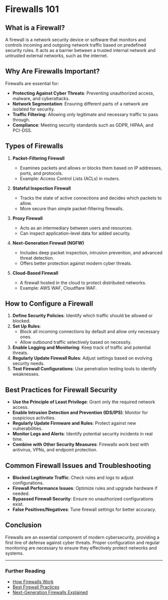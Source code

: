 # Firewalls 101

## What is a Firewall?
A firewall is a network security device or software that monitors and controls incoming and outgoing network traffic based on predefined security rules. It acts as a barrier between a trusted internal network and untrusted external networks, such as the internet.

## Why Are Firewalls Important?
Firewalls are essential for:
- **Protecting Against Cyber Threats**: Preventing unauthorized access, malware, and cyberattacks.
- **Network Segmentation**: Ensuring different parts of a network are isolated for security.
- **Traffic Filtering**: Allowing only legitimate and necessary traffic to pass through.
- **Compliance**: Meeting security standards such as GDPR, HIPAA, and PCI-DSS.

## Types of Firewalls
1. **Packet-Filtering Firewall**
   - Examines packets and allows or blocks them based on IP addresses, ports, and protocols.
   - Example: Access Control Lists (ACLs) in routers.

2. **Stateful Inspection Firewall**
   - Tracks the state of active connections and decides which packets to allow.
   - More secure than simple packet-filtering firewalls.

3. **Proxy Firewall**
   - Acts as an intermediary between users and resources.
   - Can inspect application-level data for added security.

4. **Next-Generation Firewall (NGFW)**
   - Includes deep packet inspection, intrusion prevention, and advanced threat detection.
   - Offers better protection against modern cyber threats.

5. **Cloud-Based Firewall**
   - A firewall hosted in the cloud to protect distributed networks.
   - Example: AWS WAF, Cloudflare WAF.

## How to Configure a Firewall
1. **Define Security Policies**: Identify which traffic should be allowed or blocked.
2. **Set Up Rules**:
   - Block all incoming connections by default and allow only necessary ones.
   - Allow outbound traffic selectively based on necessity.
3. **Enable Logging and Monitoring**: Keep track of traffic and potential threats.
4. **Regularly Update Firewall Rules**: Adjust settings based on evolving security needs.
5. **Test Firewall Configurations**: Use penetration testing tools to identify weaknesses.

## Best Practices for Firewall Security
- **Use the Principle of Least Privilege**: Grant only the required network access.
- **Enable Intrusion Detection and Prevention (IDS/IPS)**: Monitor for suspicious activities.
- **Regularly Update Firmware and Rules**: Protect against new vulnerabilities.
- **Monitor Logs and Alerts**: Identify potential security incidents in real time.
- **Combine with Other Security Measures**: Firewalls work best with antivirus, VPNs, and endpoint protection.

## Common Firewall Issues and Troubleshooting
- **Blocked Legitimate Traffic**: Check rules and logs to adjust configurations.
- **Firewall Performance Issues**: Optimize rules and upgrade hardware if needed.
- **Bypassed Firewall Security**: Ensure no unauthorized configurations exist.
- **False Positives/Negatives**: Tune firewall settings for better accuracy.

## Conclusion
Firewalls are an essential component of modern cybersecurity, providing a first line of defense against cyber threats. Proper configuration and regular monitoring are necessary to ensure they effectively protect networks and systems.

---

### Further Reading
- [How Firewalls Work](https://www.cloudflare.com/learning/firewall/what-is-a-firewall/)
- [Best Firewall Practices](https://www.cisa.gov/)
- [Next-Generation Firewalls Explained](https://www.paloaltonetworks.com/)
